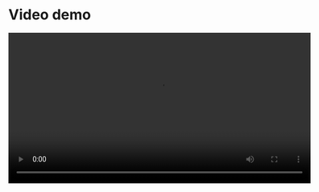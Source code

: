 # Video demo

<video controls width="600">
  <source src="/videos/Holos_demo_1104.mp4" type="video/mp4" />
</video>
